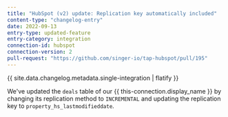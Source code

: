 ```yaml
---
title: "HubSpot (v2) update: Replication key automatically included"
content-type: "changelog-entry"
date: 2022-09-13
entry-type: updated-feature
entry-category: integration
connection-id: hubspot
connection-version: 2
pull-request: "https://github.com/singer-io/tap-hubspot/pull/195"
---
```

{{ site.data.changelog.metadata.single-integration | flatify }}

We've updated the `deals` table of our {{ this-connection.display_name }} by changing its replication method to `INCREMENTAL` and updating the replication key to `property_hs_lastmodifieddate`.